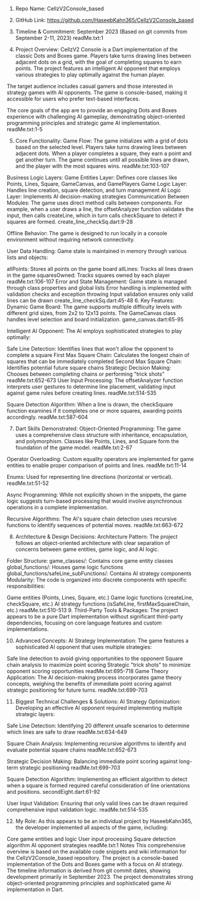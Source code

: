 1. Repo Name:
CellzV2Console_based

2. GitHub Link:
https://github.com/HaseebKahn365/CellzV2Console_based

3. Timeline & Commitment:
September 2023 (Based on git commits from September 2-11, 2023) readMe.txt:1

4. Project Overview:
CellzV2 Console is a Dart implementation of the classic Dots and Boxes game. Players take turns drawing lines between adjacent dots on a grid, with the goal of completing squares to earn points. The project features an intelligent AI opponent that employs various strategies to play optimally against the human player.

The target audience includes casual gamers and those interested in strategy games with AI opponents. The game is console-based, making it accessible for users who prefer text-based interfaces.

The core goals of the app are to provide an engaging Dots and Boxes experience with challenging AI gameplay, demonstrating object-oriented programming principles and strategic game AI implementation. readMe.txt:1-5

5. Core Functionality:
Game Flow:
The game initializes with a grid of dots based on the selected level. Players take turns drawing lines between adjacent dots. When a player completes a square, they earn a point and get another turn. The game continues until all possible lines are drawn, and the player with the most squares wins. readMe.txt:103-107

Business Logic Layers:
Game Entities Layer: Defines core classes like Points, Lines, Square, GameCanvas, and GamePlayers
Game Logic Layer: Handles line creation, square detection, and turn management
AI Logic Layer: Implements AI decision-making strategies
Communication Between Modules:
The game uses direct method calls between components. For example, when a user draws a line, the offsetAnalyzer function validates the input, then calls createLine, which in turn calls checkSquare to detect if squares are formed. create_line_checkSq.dart:9-28

Offline Behavior:
The game is designed to run locally in a console environment without requiring network connectivity.

User Data Handling:
Game state is maintained in memory through various lists and objects:

allPoints: Stores all points on the game board
allLines: Tracks all lines drawn in the game
squaresOwned: Tracks squares owned by each player readMe.txt:106-107
Error and State Management:
Game state is managed through class properties and global lists
Error handling is implemented with validation checks and exception throwing
Input validation ensures only valid lines can be drawn create_line_checkSq.dart:45-48
6. Key Features:
Dynamic Game Board:
The game supports multiple difficulty levels with different grid sizes, from 2x2 to 12x13 points. The GameCanvas class handles level selection and board initialization. game_canvas.dart:65-95

Intelligent AI Opponent:
The AI employs sophisticated strategies to play optimally:

Safe Line Detection: Identifies lines that won't allow the opponent to complete a square
First Max Square Chain: Calculates the longest chain of squares that can be immediately completed
Second Max Square Chain: Identifies potential future square chains
Strategic Decision Making: Chooses between completing chains or performing "trick shots" readMe.txt:652-673
User Input Processing:
The offsetAnalyzer function interprets user gestures to determine line placement, validating input against game rules before creating lines. readMe.txt:514-535

Square Detection Algorithm:
When a line is drawn, the checkSquare function examines if it completes one or more squares, awarding points accordingly. readMe.txt:587-604

7. Dart Skills Demonstrated:
Object-Oriented Programming:
The game uses a comprehensive class structure with inheritance, encapsulation, and polymorphism. Classes like Points, Lines, and Square form the foundation of the game model. readMe.txt:2-67

Operator Overloading:
Custom equality operators are implemented for game entities to enable proper comparison of points and lines. readMe.txt:11-14

Enums:
Used for representing line directions (horizontal or vertical). readMe.txt:51-52

Async Programming:
While not explicitly shown in the snippets, the game logic suggests turn-based processing that would involve asynchronous operations in a complete implementation.

Recursive Algorithms:
The AI's square chain detection uses recursive functions to identify sequences of potential moves. readMe.txt:663-672

8. Architecture & Design Decisions:
Architecture Pattern:
The project follows an object-oriented architecture with clear separation of concerns between game entities, game logic, and AI logic.

Folder Structure:
game_classes/: Contains core game entity classes
global_functions/: Houses game logic functions
global_functions/safeLine_subFunctions/: Contains AI strategy components
Modularity:
The code is organized into discrete components with specific responsibilities:

Game entities (Points, Lines, Square, etc.)
Game logic functions (createLine, checkSquare, etc.)
AI strategy functions (isSafeLine, firstMaxSquareChain, etc.) readMe.txt:510-513
9. Third-Party Tools & Packages:
The project appears to be a pure Dart implementation without significant third-party dependencies, focusing on core language features and custom implementations.

10. Advanced Concepts:
AI Strategy Implementation:
The game features a sophisticated AI opponent that uses multiple strategies:

Safe line detection to avoid giving opportunities to the opponent
Square chain analysis to maximize point scoring
Strategic "trick shots" to minimize opponent scoring opportunities readMe.txt:695-718
Game Theory Application:
The AI decision-making process incorporates game theory concepts, weighing the benefits of immediate point scoring against strategic positioning for future turns. readMe.txt:699-703

11. Biggest Technical Challenges & Solutions:
AI Strategy Optimization:
Developing an effective AI opponent required implementing multiple strategic layers:

Safe Line Detection: Identifying 20 different unsafe scenarios to determine which lines are safe to draw readMe.txt:634-649

Square Chain Analysis: Implementing recursive algorithms to identify and evaluate potential square chains readMe.txt:652-673

Strategic Decision Making: Balancing immediate point scoring against long-term strategic positioning readMe.txt:699-703

Square Detection Algorithm:
Implementing an efficient algorithm to detect when a square is formed required careful consideration of line orientations and positions. secondEight.dart:61-92

User Input Validation:
Ensuring that only valid lines can be drawn required comprehensive input validation logic. readMe.txt:514-535

12. My Role:
As this appears to be an individual project by HaseebKahn365, the developer implemented all aspects of the game, including:

Core game entities and logic
User input processing
Square detection algorithm
AI opponent strategies readMe.txt:1
Notes
This comprehensive overview is based on the available code snippets and wiki information for the CellzV2Console_based repository. The project is a console-based implementation of the Dots and Boxes game with a focus on AI strategy. The timeline information is derived from git commit dates, showing development primarily in September 2023. The project demonstrates strong object-oriented programming principles and sophisticated game AI implementation in Dart.